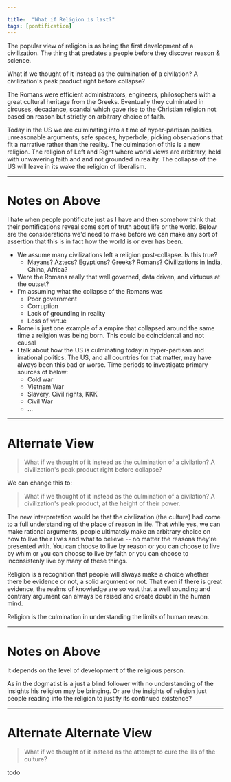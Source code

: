 ```yaml
---

title:  "What if Religion is last?"
tags: [pontification]
---
```


The popular view of religion is as being the first development of a civilization. The thing that predates a people before they discover reason & science.

What if we thought of it instead as the culmination of a civilation? A civilization's peak product right before collapse?<!--truncate-->

The Romans were efficient administrators, engineers, philosophers with a great cultural heritage from the Greeks. Eventually they culminated in circuses, decadance, scandal which gave rise to the Christian religion not based on reason but strictly on arbitrary choice of faith.

Today in the US we are culminating into a time of hyper-partisan politics, unreasonable arguments, safe spaces, hyperbole, picking observations that fit a narrative rather than the reality. The culmination of this is a new religion. The religion of Left and Right where world views are arbitrary, held with unwavering faith and and not grounded in reality. The collapse of the US will leave in its wake the religion of liberalism.

---

# Notes on Above

I hate when people pontificate just as I have and then somehow think that their pontifications reveal some sort of truth about life or the world. Below are the considerations we'd need to make before we can make any sort of assertion that this is in fact how the world is or ever has been.

* We assume many civilizations left a religion post-collapse. Is this true?
  * Mayans? Aztecs? Egyptions? Greeks? Romans? Civilizations in India, China, Africa?
* Were the Romans really that well governed, data driven, and virtuous at the outset?
* I'm assuming what the collapse of the Romans was
  * Poor government
  * Corruption
  * Lack of grounding in reality
  * Loss of virtue
* Rome is just one example of a empire that collapsed around the same time a religion was being born. This could be coincidental and not causal
* I talk about how the US is culminating today in hyper-partisan and irrational politics. The US, and all countries for that matter, may have always been this bad or worse. Time periods to investigate primary sources of below:
  * Cold war
  * Vietnam War
  * Slavery, Civil rights, KKK
  * Civil War
  * ...

---

# Alternate View

> What if we thought of it instead as the culmination of a civilation? A civilization's peak product right before collapse?

We can change this to:

> What if we thought of it instead as the culmination of a civilation? A civilization's peak product, at the height of their power.

The new interpretation would be that the civilization (the culture) had come to a full understanding of the place of reason in life. That while yes, we can make rational arguments, people ultimately make an arbitrary choice on how to live their lives and what to believe -- no matter the reasons they're presented with. You can choose to live by reason or you can choose to live by whim or you can choose to live by faith or you can choose to inconsistenly live by many of these things.

Religion is a recognition that people will always make a choice whether there be evidence or not, a solid argument or not. That even if there is great evidence, the realms of knowledge are so vast that a well sounding and contrary argument can always be raised and create doubt in the human mind.

Religion is the culmination in understanding the limits of human reason.

---

# Notes on Above

It depends on the level of development of the religious person.

As in the dogmatist is a just a blind follower with no understanding of the insights his religion may be bringing. Or are the insights of religion just people reading into the religion to justify its continued existence?

---

# Alternate Alternate View

> What if we thought of it instead as the attempt to cure the ills of the culture?

todo
